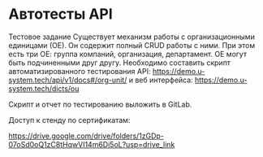 # Автотесты API
Тестовое задание
Существует механизм работы с организационными единицами (ОЕ). Он содержит полный CRUD работы с ними. При этом есть три ОЕ: группа компаний, организация, департамент. ОЕ могут быть подчиненными друг другу.
Необходимо составить скрипт автоматизированного тестирования API:
https://demo.u-system.tech/api/v1/docs#/org-unit/
и веб интерфейса:
https://demo.u-system.tech/dicts/ou

Скрипт и отчет по тестированию выложить в GitLab.

Доступ к стенду по сертификатам:

https://drive.google.com/drive/folders/1zGDp-07oSd0oQ1zC8tHqwVI14m6Di5oL?usp=drive_link

